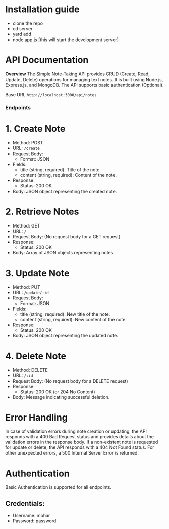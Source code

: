 
# Installation guide 
- clone the repo 
- cd server
- yard add 
- node app.js [this will start the development server]

# **API Documentation**

**Overview**
The Simple Note-Taking API provides CRUD (Create, Read, Update, Delete) operations for managing text notes. It is built using Node.js, Express.js, and MongoDB. The API supports basic authentication (Optional).

Base URL
`http://localhost:3000/api/notes`


### Endpoints

# 1. Create Note
- Method: POST
- URL: `/create`
- Request Body:
  - Format: JSON
- Fields:
  - title (string, required): Title of the note.
  - content (string, required): Content of the note.
- Response:
  - Status: 200 OK
- Body: JSON object representing the created note.
# 2. Retrieve Notes
- Method: GET
- URL: `/`
- Request Body: (No request body for a GET request)
- Response:
  - Status: 200 OK
- Body: Array of JSON objects representing notes.
# 3. Update Note
- Method: PUT
- URL: `/update/:id`
- Request Body:
  - Format: JSON
- Fields:
  - title (string, required): New title of the note.
  - content (string, required): New content of the note.
- Response:
  - Status: 200 OK
- Body: JSON object representing the updated note.
# 4. Delete Note
- Method: DELETE
- URL: `/:id`
- Request Body: (No request body for a DELETE request)
- Response:
  - Status: 200 OK (or 204 No Content)
- Body: Message indicating successful deletion.
# Error Handling
In case of validation errors during note creation or updating, the API responds with a 400 Bad Request status and provides details about the validation errors in the response body.
If a non-existent note is requested for update or delete, the API responds with a 404 Not Found status.
For other unexpected errors, a 500 Internal Server Error is returned.
# Authentication 
Basic Authentication is supported for all endpoints.
## Credentials:
  - Username: mohar
  - Password: password


